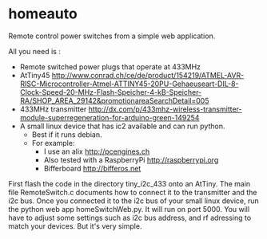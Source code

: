 homeauto
========

Remote control power switches from a simple web application.

All you need is :
* Remote switched power plugs that operate at 433MHz
* AtTiny45 http://www.conrad.ch/ce/de/product/154219/ATMEL-AVR-RISC-Microcontroller-Atmel-ATTINY45-20PU-Gehaeuseart-DIL-8-Clock-Speed-20-MHz-Flash-Speicher-4-kB-Speicher-RA/SHOP_AREA_29142&promotionareaSearchDetail=005
* 433MHz transmitter http://dx.com/p/433mhz-wireless-transmitter-module-superregeneration-for-arduino-green-149254
* A small linux device that has ic2 available and can run python. 
	* Best if it runs debian. 
	* For example: 
		* I use an alix http://pcengines.ch
    	* Also tested with a RaspberryPi http://raspberrypi.org
		* Bifferboard http://bifferos.net


First flash the code in the directory tiny_i2c_433 onto an AtTiny. The main file RemoteSwitch.c documents how to connect it to the transmitter and the i2c bus.
Once you connected it to the i2c bus of your small linux device, run the python web app homeSwitchWeb.py. It will run on port 5000.
You will have to adjust some settings such as i2c bus address, and rf adressing to match your devices. But it's very simple.
